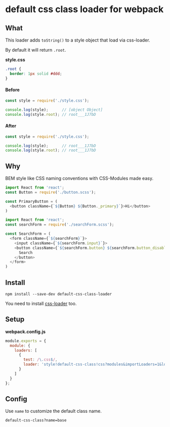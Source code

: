 # default css class loader for webpack

## What
This loader adds `toString()` to a style object that load via css-loader.

By default it will return `.root`.

**style.css**
```css
.root {
  border: 1px solid #ddd;
}
```

#### Before
```javascript
const style = require('./style.css');

console.log(style);      // [object Object]
console.log(style.root); // root___1J7bD
```

#### After
```javascript
const style = require('./style.css');

console.log(style);      // root___1J7bD
console.log(style.root); // root___1J7bD
```

## Why
BEM style like CSS naming conventions with CSS-Modules made easy.

```javascript
import React from 'react';
const Button = require('./button.scss');

const PrimaryButton = (
  <button className={`${Button} ${Button._primary}`}>Hi</button>
)
```

```javascript
import React from 'react';
const searchForm = require('./searchForm.scss');

const SearchForm = (
  <form className={`${searchForm}`}>
    <input className={`${searchForm.input}`}>
    <button className={`${searchForm.button} ${searchForm.button_disabled}`}>
      Search
    </button>
  </form>
)
```

## Install
```
npm install --save-dev default-css-class-loader
```

You need to install [css-loader](https://github.com/webpack/css-loader) too.

## Setup

**webpack.config.js**

```javascript
module.exports = {
  module: {
    loaders: [
      {
        test: /\.css$/,
        loader: 'style!default-css-class!css?modules&importLoaders=1&localIdentName=[name]__[local]___[hash:base64:5]'
      }
    ]
  }
};
```


## Config

Use `name` to customize the default class name.
```
default-css-class?name=base
```
